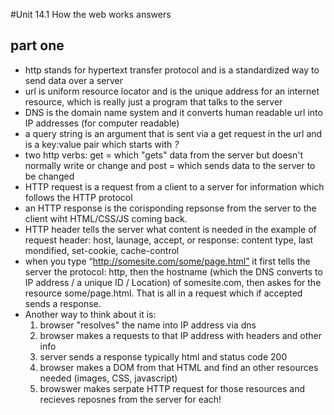 #Unit 14.1 How the web works answers

## part one
- http stands for hypertext transfer protocol and is a standardized way to send data over a server 
- url is uniform resource locator and is the unique address for an internet resource, which is really just a program that talks to the server
- DNS is the domain name system and it converts human readable url into IP addresses (for computer readable)
- a query string is an argument that is sent via a get request in the url and is a key:value pair which starts with *?*
- two http verbs: get = which "gets" data from the server but doesn't normally write or change and post = which sends data to the server to be changed 
- HTTP request is a request from a client to a server for information which follows the HTTP protocol
- an HTTP response is the corisponding repsonse from the server to the client wiht HTML/CSS/JS coming back.
- HTTP header tells the server what content is needed in the example of request header: host, launage, accept, or response: content type, last mondified, set-cookie, cache-control
- when you type “http://somesite.com/some/page.html” it first tells the server the protocol: http, then the hostname (which the DNS converts to IP address / a unique ID / Location) of somesite.com, then askes for the resource some/page.html. That is all in a request which if accepted sends a response.
- Another way to think about it is:
    1. browser "resolves" the name into IP address via dns
    2. browser makes a requests to that IP address with headers and other info
    3. server sends a response typically html and status code 200
    4. browser makes a DOM from that HTML and find an other resources needed (images, CSS, javascript)
    5. browswer makes serpate HTTP request for those resources and recieves reposnes from the server for each!
